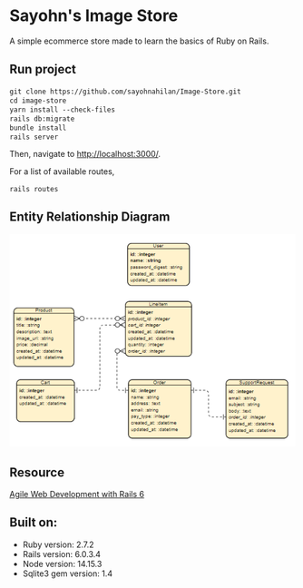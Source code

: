 # Sayohn's Image Store
A simple ecommerce store made to learn the basics of Ruby on Rails.  

Run project
--------------
```console
git clone https://github.com/sayohnahilan/Image-Store.git  
cd image-store
yarn install --check-files
rails db:migrate
bundle install
rails server
```
Then, navigate to [http://localhost:3000/](http://localhost:3000/).

For a list of available routes, 
```console
rails routes
```  

Entity Relationship Diagram
--------------
![](https://github.com/sayohnahilan/Image-Store/blob/main/app/models/ERD.PNG)

Resource
--------------
[Agile Web Development with Rails 6](https://pragprog.com/titles/rails6/agile-web-development-with-rails-6/)  

Built on:
--------------
* Ruby version: 2.7.2
* Rails version: 6.0.3.4
* Node version: 14.15.3
* Sqlite3 gem version: 1.4
